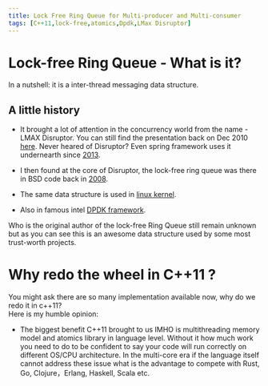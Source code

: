 ```yaml
---
title: Lock Free Ring Queue for Multi-producer and Multi-consumer
tags: [C++11,lock-free,atomics,Dpdk,LMax Disruptor]
---
```

# Lock-free Ring Queue - What is it?
In a nutshell: it is a inter-thread messaging data structure. 

## A little history
* It brought a lot of attention in the concurrency world from the name - LMAX Disruptor.
You can still find the presentation back on Dec 2010 [here](https://www.infoq.com/presentations/LMAX). Never heared of Disruptor? Even spring framework uses it undernearth since [2013](https://spring.io/blog/2013/11/12/it-can-t-just-be-big-data-it-has-to-be-fast-data-reactor-1-0-goes-ga).

* I then found at the core of Disruptor, the lock-free ring queue was there in BSD code back in [2008](https://svnweb.freebsd.org/base/head/sys/sys/buf_ring.h?view=markup&pathrev=185162). 

* The same data structure is used in [linux kernel](http://lxr.free-electrons.com/source/include/linux/kfifo.h).
* Also in famous intel [DPDK framework](http://dpdk.org/browse/dpdk/tree/lib/librte_ring/rte_ring.h).  


Who is the original author of the lock-free Ring Queue still remain unknown but as you can see this is an awesome data structure used by some most trust-worth projects.  

# Why redo the wheel in C++11 ?  
You might ask there are so many implementation available now, why do we redo it in c++11?  
Here is my humble opinion:
* The biggest benefit C++11 brought to us IMHO is multithreading memory model and atomics library in language level. Without it how much work you need to do to be confident to say your code will run correctly on different OS/CPU architecture. In the multi-core era if the language itself cannot address these issue what is the advantage to compete with Rust, Go, Clojure，Erlang, Haskell, Scala etc.





